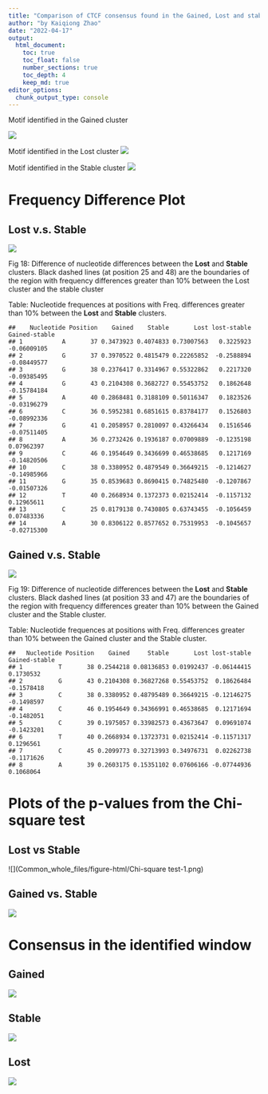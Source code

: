 ```yaml
---
title: "Comparison of CTCF consensus found in the Gained, Lost and stable binding sites common in the KI and KIKI experiments"
author: "by Kaiqiong Zhao"
date: "2022-04-17"
output:
  html_document:
    toc: true
    toc_float: false
    number_sections: true
    toc_depth: 4
    keep_md: true
editor_options: 
  chunk_output_type: console
---
```

  









Motif identified in the Gained cluster

![](Common_whole_files/figure-html/unnamed-chunk-3-1.png)<!-- -->


Motif identified in the Lost cluster
![](Common_whole_files/figure-html/unnamed-chunk-4-1.png)<!-- -->


Motif identified in the Stable cluster
![](Common_whole_files/figure-html/unnamed-chunk-5-1.png)<!-- -->











# Frequency Difference Plot











## **Lost** v.s. **Stable**

![](Common_whole_files/figure-html/unnamed-chunk-11-1.png)<!-- -->

Fig 18: Difference of nucleotide differences between the **Lost** and **Stable** clusters. Black dashed lines (at position 25 and 48) are the boundaries of the region with frequency differences greater than 10% between the Lost cluster and the stable cluster

Table: Nucleotide frequences at positions with Freq. differences greater than 10% between the **Lost** and **Stable** clusters.


```
##    Nucleotide Position    Gained    Stable       Lost lost-stable Gained-stable
## 1           A       37 0.3473923 0.4074833 0.73007563   0.3225923   -0.06009105
## 2           G       37 0.3970522 0.4815479 0.22265852  -0.2588894   -0.08449577
## 3           G       38 0.2376417 0.3314967 0.55322862   0.2217320   -0.09385495
## 4           G       43 0.2104308 0.3682727 0.55453752   0.1862648   -0.15784184
## 5           A       40 0.2868481 0.3188109 0.50116347   0.1823526   -0.03196279
## 6           C       36 0.5952381 0.6851615 0.83784177   0.1526803   -0.08992336
## 7           G       41 0.2058957 0.2810097 0.43266434   0.1516546   -0.07511405
## 8           A       36 0.2732426 0.1936187 0.07009889  -0.1235198    0.07962397
## 9           C       46 0.1954649 0.3436699 0.46538685   0.1217169   -0.14820506
## 10          C       38 0.3380952 0.4879549 0.36649215  -0.1214627   -0.14985966
## 11          G       35 0.8539683 0.8690415 0.74825480  -0.1207867   -0.01507326
## 12          T       40 0.2668934 0.1372373 0.02152414  -0.1157132    0.12965611
## 13          C       25 0.8179138 0.7430805 0.63743455  -0.1056459    0.07483336
## 14          A       30 0.8306122 0.8577652 0.75319953  -0.1045657   -0.02715300
```




## **Gained** v.s. **Stable**

![](Common_whole_files/figure-html/unnamed-chunk-13-1.png)<!-- -->

Fig 19: Difference of nucleotide differences between the **Lost** and **Stable** clusters. Black dashed lines (at position 33 and 47) are the boundaries of the region with frequency differences greater than 10% between the Gained cluster and the Stable cluster.

Table: Nucleotide frequences at positions with Freq. differences greater than 10% between the Gained cluster and the Stable cluster.



```
##   Nucleotide Position    Gained     Stable       Lost lost-stable Gained-stable
## 1          T       38 0.2544218 0.08136853 0.01992437 -0.06144415     0.1730532
## 2          G       43 0.2104308 0.36827268 0.55453752  0.18626484    -0.1578418
## 3          C       38 0.3380952 0.48795489 0.36649215 -0.12146275    -0.1498597
## 4          C       46 0.1954649 0.34366991 0.46538685  0.12171694    -0.1482051
## 5          C       39 0.1975057 0.33982573 0.43673647  0.09691074    -0.1423201
## 6          T       40 0.2668934 0.13723731 0.02152414 -0.11571317     0.1296561
## 7          C       45 0.2099773 0.32713993 0.34976731  0.02262738    -0.1171626
## 8          A       39 0.2603175 0.15351102 0.07606166 -0.07744936     0.1068064
```


# Plots of the p-values from the Chi-square test


## Lost vs Stable

![](Common_whole_files/figure-html/Chi-square test-1.png)<!-- -->

## Gained vs. Stable

![](Common_whole_files/figure-html/unnamed-chunk-15-1.png)<!-- -->






# Consensus in the identified window




## Gained 


![](Common_whole_files/figure-html/unnamed-chunk-18-1.png)<!-- -->


## Stable


![](Common_whole_files/figure-html/unnamed-chunk-19-1.png)<!-- -->


## Lost


![](Common_whole_files/figure-html/unnamed-chunk-20-1.png)<!-- -->










